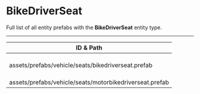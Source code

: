# BikeDriverSeat
Full list of all <Badge type="warning" text="2"/> entity prefabs with the **BikeDriverSeat** entity type.

---
| ID & Path |
| --- |
| <Badge type="tip" text="4261260455"/> <br> assets/prefabs/vehicle/seats/bikedriverseat.prefab |
| <Badge type="tip" text="1359197088"/> <br> assets/prefabs/vehicle/seats/motorbikedriverseat.prefab |
